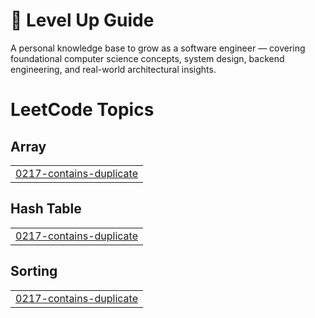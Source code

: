 # 🚀 Level Up Guide

A personal knowledge base to grow as a software engineer — covering foundational computer science concepts, system design, backend engineering, and real-world architectural insights.

<!---LeetCode Topics Start-->
# LeetCode Topics
## Array
|  |
| ------- |
| [0217-contains-duplicate](https://github.com/abhinav-nayak/level-up-guide/tree/master/0217-contains-duplicate) |
## Hash Table
|  |
| ------- |
| [0217-contains-duplicate](https://github.com/abhinav-nayak/level-up-guide/tree/master/0217-contains-duplicate) |
## Sorting
|  |
| ------- |
| [0217-contains-duplicate](https://github.com/abhinav-nayak/level-up-guide/tree/master/0217-contains-duplicate) |
<!---LeetCode Topics End-->